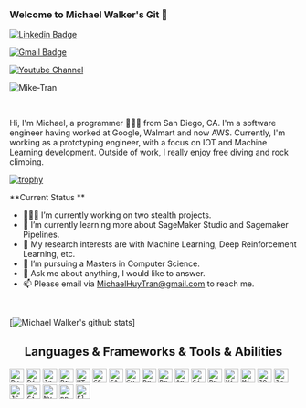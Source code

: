 ### Welcome to Michael Walker's Git 👋


[![Linkedin Badge](https://img.shields.io/badge/-michaeltran1991-blue?style=flat-square&logo=Linkedin&logoColor=white&link=https://www.linkedin.com/in/michaeltran1991)](https://www.linkedin.com/in/michaeltran1991) 

[![Gmail Badge](https://img.shields.io/badge/-michaelhuytran@gmail.com-c14438?style=flat-square&logo=Gmail&logoColor=white&link=mailto:michaelhuytran@gmail.com)](mailto:michaelhuytran@gmail.com) 

[![Youtube Channel](https://img.shields.io/badge/Youtube-Mike--Tran-red)](https://www.youtube.com/channel/UCQhzxWVeDpotwK6pZQo9DxQ)

<p align="left"> <img src="https://komarev.com/ghpvc/?username=MichaelWalker-git" alt="Mike-Tran" /> </p>
<br />


Hi, I'm Michael, a programmer 👨🏻‍💻 from San Diego, CA. I'm a software engineer having worked at Google, Walmart and now AWS. Currently, I'm working as a prototyping engineer, with a focus on IOT and Machine Learning development. Outside of work, I really enjoy free diving and rock climbing.



[![trophy](https://github-profile-trophy.vercel.app/?username=mike-tran&theme=onedark)](https://github.com/ryo-ma/github-profile-trophy)


**Current Status **

- 👨🏻‍💻 I’m currently working on two stealth projects.
- 🌱 I’m currently learning more about SageMaker Studio and Sagemaker Pipelines.
- 🤔 My research interests are with Machine Learning, Deep Reinforcement Learning, etc.
- 💼 I’m pursuing a Masters in Computer Science.
- 💬 Ask me about anything, I would like to answer.
- 📫 Please email via MichaelHuyTran@gmail.com to reach me.

<br/>

[![Michael Walker's github stats](https://github-readme-stats.vercel.app/api?username=MichaelWalker-git&show_icons=true&hide_border=true)]

<h2 align="center">Languages & Frameworks & Tools & Abilities</h2>

<p align="center">

  <code><img title="Python" height="25" src="https://github.com/zumrudu-anka/zumrudu-anka/blob/master/images/python-original.svg"></code>
  <code><img title="Django" height="25" src="https://github.com/zumrudu-anka/zumrudu-anka/blob/master/images/django.png"></code>
  <code><img title="Javascript" height="25" src="https://github.com/zumrudu-anka/zumrudu-anka/blob/master/images/javascript.svg"></code>
  <code><img title="Problem Solving" height="25" src="https://github.com/zumrudu-anka/zumrudu-anka/blob/master/images/problemSolving.png"></code>
  <code><img title="HTML5" height="25" src="https://github.com/zumrudu-anka/zumrudu-anka/blob/master/images/html5.svg"></code>
  <code><img title="CSS" height="25" src="https://github.com/zumrudu-anka/zumrudu-anka/blob/master/images/css.svg"></code>
  <code><img title="SASS" height="25" src="https://github.com/zumrudu-anka/zumrudu-anka/blob/master/images/sass.svg"></code>
  <code><img title="Gulp" height="25" src="https://github.com/zumrudu-anka/zumrudu-anka/blob/master/images/gulp.svg"></code>
  <code><img title="React" height="25" src="https://github.com/zumrudu-anka/zumrudu-anka/blob/master/images/react-original.svg"></code>
  <code><img title="Redux" height="25" src="https://github.com/zumrudu-anka/zumrudu-anka/blob/master/images/redux.svg"></code>
  <code><img title="AngularJS" height="25" src="https://github.com/zumrudu-anka/zumrudu-anka/blob/master/images/angularjs.png"></code>
  <code><img title="Git" height="25" src="https://github.com/zumrudu-anka/zumrudu-anka/blob/master/images/git-original.svg"></code>
  <code><img title="PostgreSQL" height="25" src="https://github.com/zumrudu-anka/zumrudu-anka/blob/master/images/postgresql.svg"></code>
  <code><img title="Visual Studio Code" height="25" src="https://github.com/zumrudu-anka/zumrudu-anka/blob/master/images/vscode.png"></code>
  <code><img title="Microsoft Visual Studio" height="25" src="https://github.com/zumrudu-anka/zumrudu-anka/blob/master/images/visualstudio.png"></code>
  <code><img title="JQuery" height="25" src="https://github.com/zumrudu-anka/zumrudu-anka/blob/master/images/jquery-original.svg"></code>
  <code><img title="Java" height="25" src="https://github.com/zumrudu-anka/zumrudu-anka/blob/master/images/java-original.svg"></code>
  <code><img title="JSON" height="25" src="https://github.com/zumrudu-anka/zumrudu-anka/blob/master/images/json.svg"></code>
  <code><img title="GitHub" height="25" src="https://github.com/zumrudu-anka/zumrudu-anka/blob/master/images/github.svg"></code>
  <code><img title="MySQL" height="25" src="https://github.com/zumrudu-anka/zumrudu-anka/blob/master/images/mysql.svg"></code>
  <code><img title="npm" height="25" src="https://github.com/zumrudu-anka/zumrudu-anka/blob/master/images/npm.svg"></code>
  <code><img title="Flask" height="25" src="https://github.com/zumrudu-anka/zumrudu-anka/blob/master/images/flask.png"></code>
</p>


